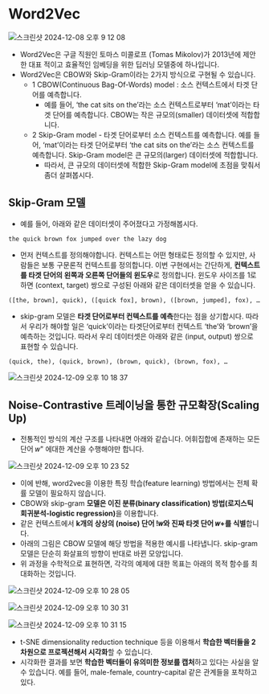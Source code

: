 # Word2Vec

![스크린샷 2024-12-08 오후 9 12 08](https://github.com/user-attachments/assets/6e1d7b0f-b64d-4419-ab86-3b8add81f674)

- Word2Vec은 구글 직원인 토마스 미콜로프 (Tomas Mikolov)가 2013년에 제안한 대표
  적이고 효율적인 임베딩을 위한 딥러닝 모델중에 하나입니다.
- Word2Vec은 CBOW와 Skip-Gram이라는 2가지 방식으로 구현될 수 있습니다.
  - 1 CBOW(Continuous Bag-Of-Words) model : 소스 컨텍스트에서 타겟 단어를 예측합니다.
    - 예를 들어, ‘the cat sits on the’라는 소스 컨텍스트로부터 ‘mat’이라는 타겟 단어를 예측합니다. CBOW는 작은 규모의(smaller) 데이터셋에 적합합니다.
  - 2 Skip-Gram model - 타겟 단어로부터 소스 컨텍스트를 예측합니다. 예를 들어, ‘mat’이라는 타겟 단어로부터 ‘the cat sits on the’라는 소스 컨텍스트를 예측합니다. Skip-Gram model은 큰 규모의(larger) 데이터셋에 적합합니다.
    - 따라서, 큰 규모의 데이터셋에 적합한 Skip-Gram model에 초점을 맞춰서 좀더 살펴봅시다.

## Skip-Gram 모델

- 예를 들어, 아래와 같은 데이터셋이 주어졌다고 가정해봅시다.

```
the quick brown fox jumped over the lazy dog
```

- 먼저 컨텍스트를 정의해야합니다. 컨텍스트는 어떤 형태로든 정의할 수 있지만, 사람들은 보통 구문론적 컨텍스트를 정의합니다. 이번 구현에서는 간단하게, **컨텍스트를 타겟 단어의 왼쪽과 오른쪽 단어들의 윈도우**로 정의합니다. 윈도우 사이즈를 1로하면 (context, target) 쌍으로 구성된 아래와 같은 데이터셋을 얻을 수 있습니다.

```
([the, brown], quick), ([quick fox], brown), ([brown, jumped], fox), …
```

- skip-gram 모델은 **타겟 단어로부터 컨텍스트를 예측**한다는 점을 상기합시다. 따라서 우리가 해야할 일은 ‘quick’이라는 타겟단어로부터 컨텍스트 ‘the’와 ‘brown’을 예측하는 것입니다. 따라서 우리 데이터셋은 아래와 같은 (input, output) 쌍으로 표현할 수 있습니다.

```
(quick, the), (quick, brown), (brown, quick), (brown, fox), …
```

![스크린샷 2024-12-09 오후 10 18 37](https://github.com/user-attachments/assets/a1480df2-3b37-4bf3-8810-be6706c3ede1)

## Noise-Contrastive 트레이닝을 통한 규모확장(Scaling Up)

- 전통적인 방식의 계산 구조를 나타내면 아래와 같습니다. 어휘집합에 존재하는 모든 단어 𝑤" 에대한 계산을 수행해야만 합니다.


![스크린샷 2024-12-09 오후 10 23 52](https://github.com/user-attachments/assets/1bb7d1c9-9d68-4a3e-b085-249027c6428a)

- 이에 반해, word2vec을 이용한 특징 학습(feature learning) 방법에서는 전체 확률 모델이 필요하지 않습니다.
- CBOW와 skip-gram <b>모델은 이진 분류(binary classification) 방법(로지스틱 회귀분석-logistic regression)</b>을 이용합니다.
- 같은 컨텍스트에서 <b>k개의 상상의 (noise) 단어 !𝑤와 진짜 타겟 단어 𝑤+를 식별</b>합니다.
- 아래의 그림은 CBOW 모델에 해당 방법을 적용한 예시를 나타냅니다. skip-gram 모델은 단순히 화살표의 방향이 반대로 바뀐 모양입니다.
- 위 과정을 수학적으로 표현하면, 각각의 예제에 대한 목표는 아래의 목적 함수를 최대화하는 것입니다.

![스크린샷 2024-12-09 오후 10 28 05](https://github.com/user-attachments/assets/a9441cd8-fd64-47ca-bddf-bd4e4d1af8fe)


![스크린샷 2024-12-09 오후 10 30 31](https://github.com/user-attachments/assets/a7fce7d7-9cb5-4c37-9b2c-7fa47dd5f8a6)


![스크린샷 2024-12-09 오후 10 31 15](https://github.com/user-attachments/assets/e638a665-c133-4ffd-a079-f7f2d39ed15a)


- t-SNE dimensionality reduction technique 등을 이용해서 **학습한 벡터들을 2차원으로 프로젝션해서 시각화**할 수 있습니다.
- 시각화한 결과를 보면 **학습한 벡터들이 유의미한 정보를 캡처**하고 있다는 사실을 알 수 있습니다. 예를 들어, male-female, country-capital 같은 관계들을 포착하고 있다.


